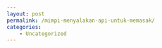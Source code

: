 ```yaml
---
layout: post
permalink: /mimpi-menyalakan-api-untuk-memasak/
categories:
    - Uncategorized
---
```


